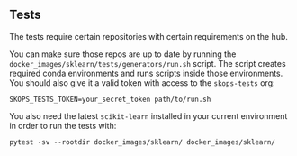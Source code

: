 ## Tests

The tests require certain repositories with certain requirements on the hub.

You can make sure those repos are up to date by running the
`docker_images/sklearn/tests/generators/run.sh` script. The script creates
required conda environments and runs scripts inside those environments. You
should also give it a valid token with access to the `skops-tests` org:

```
SKOPS_TESTS_TOKEN=your_secret_token path/to/run.sh
```

You also need the latest `scikit-learn` installed in your current environment
in order to run the tests with:

```
pytest -sv --rootdir docker_images/sklearn/ docker_images/sklearn/
```

